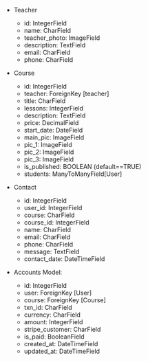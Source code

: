 - Teacher
    - id: IntegerField
    - name: CharField
    - teacher_photo: ImageField
    - description: TextField
    - email: CharField
    - phone: CharField
    

- Course
    - id: IntegerField
    - teacher: ForeignKey [teacher]
    - title: CharField
    - lessons: IntegerField
    - description: TextField
    - price: DecimalField
    - start_date: DateField
    - main_pic: ImageField
    - pic_1: ImageField
    - pic_2: ImageField
    - pic_3: ImageField
    - is_published: BOOLEAN (default==TRUE)
    - students: ManyToManyField[User]


- Contact
    - id: IntegerField
    - user_id: IntegerField
    - course: CharField
    - course_id: IntegerField
    - name: CharField
    - email: CharField
    - phone: CharField
    - message: TextField
    - contact_date: DateTimeField


- Accounts Model:
    - id: IntegerField
    - user: ForeignKey [User]
    - course: ForeignKey [Course]
    - txn_id: CharField
    - currency: CharField
    - amount: IntegerField
    - stripe_customer: CharField
    - is_paid: BooleanField
    - created_at: DateTimeField
    - updated_at: DateTimeField

